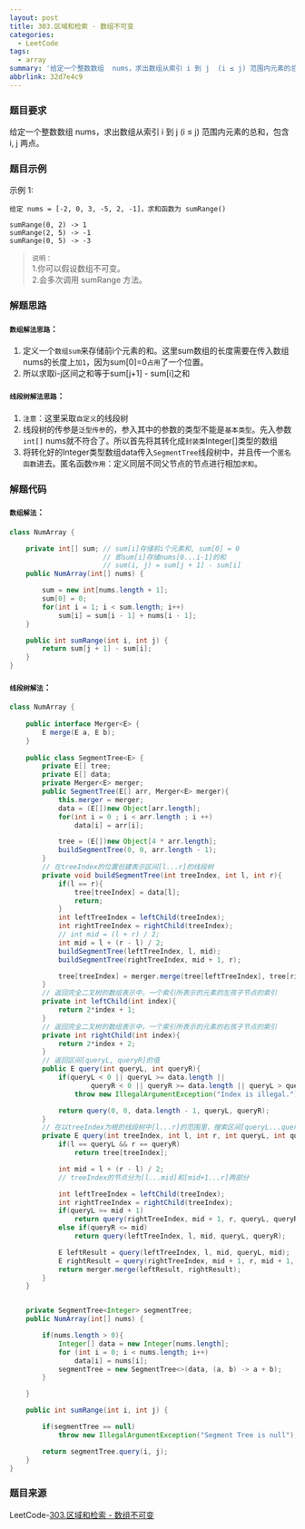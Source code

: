 ```yaml
---
layout: post
title: 303.区域和检索 - 数组不可变
categories:
  - LeetCode
tags:
  - array
summary: '给定一个整数数组  nums，求出数组从索引 i 到 j  (i ≤ j) 范围内元素的总和，包含 i,  j 两点。'
abbrlink: 32d7e4c9
---
```


### 题目要求
给定一个整数数组  nums，求出数组从索引 i 到 j  (i ≤ j) 范围内元素的总和，包含 i,  j 两点。

### 题目示例
示例 1:
```
给定 nums = [-2, 0, 3, -5, 2, -1]，求和函数为 sumRange()

sumRange(0, 2) -> 1
sumRange(2, 5) -> -1
sumRange(0, 5) -> -3
```

> `说明：`   
> 1.你可以假设数组不可变。  
> 2.会多次调用 sumRange 方法。   

### 解题思路
#### **`数组解法思路`**：
1. 定义一个`数组sum`来存储前i个元素的和。这里sum数组的长度需要在传入数组nums的长度上`加1`，因为sum[0]=0`占用`了一个位置。
1. 所以求取i-j区间之和等于sum[j+1] - sum[i]之和

#### **`线段树解法思路`**：
1. `注意`：这里采取`自定义`的线段树
1. 线段树的传参是`泛型传参`的，参入其中的参数的类型不能是`基本类型`。先入参数`int[]` nums就不符合了。所以首先将其转化成`封装类`Integer[]类型的数组
1. 将转化好的Integer类型数组data传入`SegmentTree`线段树中，并且传一个`匿名函数`进去。匿名函数`作用`：定义同层不同父节点的节点进行相加`求和`。

### 解题代码
#### **`数组解法`**：
```java
class NumArray {

    private int[] sum; // sum[i]存储前i个元素和, sum[0] = 0
                       // 即sum[i]存储nums[0...i-1]的和
                       // sum(i, j) = sum[j + 1] - sum[i]
    public NumArray(int[] nums) {

        sum = new int[nums.length + 1];
        sum[0] = 0;
        for(int i = 1; i < sum.length; i++)
            sum[i] = sum[i - 1] + nums[i - 1];
    }

    public int sumRange(int i, int j) {
        return sum[j + 1] - sum[i];
    }
}
```


#### **`线段树解法`**：

```java
class NumArray {
    
    public interface Merger<E> {
        E merge(E a, E b);
    }
    
    public class SegmentTree<E> {
        private E[] tree;
        private E[] data;
        private Merger<E> merger;
        public SegmentTree(E[] arr, Merger<E> merger){
            this.merger = merger;
            data = (E[])new Object[arr.length];
            for(int i = 0 ; i < arr.length ; i ++)
                data[i] = arr[i];

            tree = (E[])new Object[4 * arr.length];
            buildSegmentTree(0, 0, arr.length - 1);
        }
        // 在treeIndex的位置创建表示区间[l...r]的线段树
        private void buildSegmentTree(int treeIndex, int l, int r){
            if(l == r){
                tree[treeIndex] = data[l];
                return;
            }
            int leftTreeIndex = leftChild(treeIndex);
            int rightTreeIndex = rightChild(treeIndex);
            // int mid = (l + r) / 2;
            int mid = l + (r - l) / 2;
            buildSegmentTree(leftTreeIndex, l, mid);
            buildSegmentTree(rightTreeIndex, mid + 1, r);

            tree[treeIndex] = merger.merge(tree[leftTreeIndex], tree[rightTreeIndex]);
        }
        // 返回完全二叉树的数组表示中，一个索引所表示的元素的左孩子节点的索引
        private int leftChild(int index){
            return 2*index + 1;
        }
        // 返回完全二叉树的数组表示中，一个索引所表示的元素的右孩子节点的索引
        private int rightChild(int index){
            return 2*index + 2;
        }
        // 返回区间[queryL, queryR]的值
        public E query(int queryL, int queryR){
            if(queryL < 0 || queryL >= data.length ||
                    queryR < 0 || queryR >= data.length || queryL > queryR)
                throw new IllegalArgumentException("Index is illegal.");

            return query(0, 0, data.length - 1, queryL, queryR);
        }
        // 在以treeIndex为根的线段树中[l...r]的范围里，搜索区间[queryL...queryR]的值
        private E query(int treeIndex, int l, int r, int queryL, int queryR){
            if(l == queryL && r == queryR)
                return tree[treeIndex];

            int mid = l + (r - l) / 2;
            // treeIndex的节点分为[l...mid]和[mid+1...r]两部分

            int leftTreeIndex = leftChild(treeIndex);
            int rightTreeIndex = rightChild(treeIndex);
            if(queryL >= mid + 1)
                return query(rightTreeIndex, mid + 1, r, queryL, queryR);
            else if(queryR <= mid)
                return query(leftTreeIndex, l, mid, queryL, queryR);

            E leftResult = query(leftTreeIndex, l, mid, queryL, mid);
            E rightResult = query(rightTreeIndex, mid + 1, r, mid + 1, queryR);
            return merger.merge(leftResult, rightResult);
        }
    }


    private SegmentTree<Integer> segmentTree;
    public NumArray(int[] nums) {

        if(nums.length > 0){
            Integer[] data = new Integer[nums.length];
            for (int i = 0; i < nums.length; i++)
                data[i] = nums[i];
            segmentTree = new SegmentTree<>(data, (a, b) -> a + b);
        }

    }

    public int sumRange(int i, int j) {

        if(segmentTree == null)
            throw new IllegalArgumentException("Segment Tree is null");

        return segmentTree.query(i, j);
    }
}
```


### 题目来源
LeetCode-[303.区域和检索 - 数组不可变](https://leetcode-cn.com/problems/range-sum-query-immutable/)

